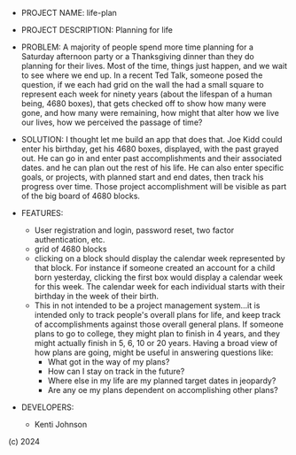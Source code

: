 - PROJECT NAME: life-plan

- PROJECT DESCRIPTION: Planning for life

- PROBLEM:  A majority of people spend more time planning for a Saturday afternoon party or a Thanksgiving dinner than they do planning for their lives.  Most of the time, things just happen, and we wait to see where we end up.  In a recent Ted Talk, someone posed the question, if we each had grid on the wall the had a small square to represent each week for ninety years (about the lifespan of a human being, 4680 boxes), that gets checked off to show how many were gone, and how many were remaining, how might that alter how we live our lives, how we perceived the passage of time? 

- SOLUTION:  I thought let me build an app that does that. Joe Kidd could enter his birthday, get his 4680 boxes, displayed, with the past grayed out.  He can go in and enter past accomplishments and their associated dates.  and he can plan out the rest of his life.  He can also enter specific goals, or projects, with planned start and end dates, then track his progress over time. Those project accomplishment will be visible as part of the big board of 4680 blocks. 

- FEATURES: 
  - User registration and login, password reset, two factor authentication, etc.
  - grid of 4680 blocks
  - clicking on a block should display the calendar week represented by that block. For instance if someone created an account for a child born yesterday, clicking the first box would display a calendar week for this week. The calendar week for each individual starts with their birthday in the week  of their birth. 
  - This in not intended to be a project management system...it is intended only to track people's overall plans for life, and keep track of accomplishments against those overall general plans. If someone plans to go to college, they might plan to finish in 4 years, and they might actually finish in 5, 6, 10 or 20 years.  Having a broad view of how plans are going, might be useful in answering questions like:
      - What got in the way of my plans?  
      - How can I stay on track in the future? 
      - Where else in my life are my planned target dates in jeopardy?
      - Are any oe my plans dependent on accomplishing other plans? 


- DEVELOPERS:
  - Kenti Johnson 




(c) 2024